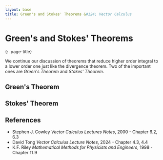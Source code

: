 ```yaml
---
layout: base
title: Green's and Stokes' Theorems &#124; Vector Calculus
---
```


# Green's and Stokes' Theorems
{: .page-title}

We continue our discussion of theorems that reduce higher order integral to a lower order one just like the divergence theorem.
Two of the important ones are _Green's Theorem_ and _Stokes' Theorem_.

## Green's Theorem

## Stokes' Theorem

## References

* Stephen J. Cowley _Vector Calculus Lectures Notes_, 2000 - Chapter 6.2, 6.3
* David Tong _Vector Calculus Lecture Notes_, 2024 - Chapter 4.3, 4.4
* K.F. Riley _Mathematical Methods for Physicists and Engineers_, 1998 - Chapter 11.9
